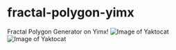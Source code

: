 # fractal-polygon-yimx
 Fractal Polygon Generator on Yimx!
![Image of Yaktocat](https://i.hizliresim.com/C9edBn.png)
![Image of Yaktocat](https://i.hizliresim.com/qcbkPu.png)
